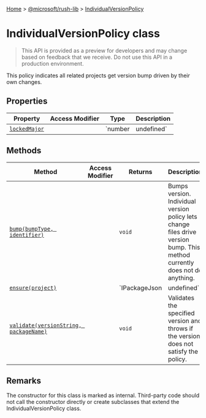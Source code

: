 [Home](./index) &gt; [@microsoft/rush-lib](./rush-lib.md) &gt; [IndividualVersionPolicy](./rush-lib.individualversionpolicy.md)

# IndividualVersionPolicy class

> This API is provided as a preview for developers and may change based on feedback that we receive. Do not use this API in a production environment.

This policy indicates all related projects get version bump driven by their own changes.

## Properties

|  Property | Access Modifier | Type | Description |
|  --- | --- | --- | --- |
|  [`lockedMajor`](./rush-lib.individualversionpolicy.lockedmajor.md) |  | `number | undefined` | The major version that has been locked |

## Methods

|  Method | Access Modifier | Returns | Description |
|  --- | --- | --- | --- |
|  [`bump(bumpType, identifier)`](./rush-lib.individualversionpolicy.bump.md) |  | `void` | Bumps version. Individual version policy lets change files drive version bump. This method currently does not do anything. |
|  [`ensure(project)`](./rush-lib.individualversionpolicy.ensure.md) |  | `IPackageJson | undefined` | Returns an updated package json that satisfies the version policy. |
|  [`validate(versionString, packageName)`](./rush-lib.individualversionpolicy.validate.md) |  | `void` | Validates the specified version and throws if the version does not satisfy the policy. |

## Remarks

The constructor for this class is marked as internal. Third-party code should not call the constructor directly or create subclasses that extend the IndividualVersionPolicy class.

